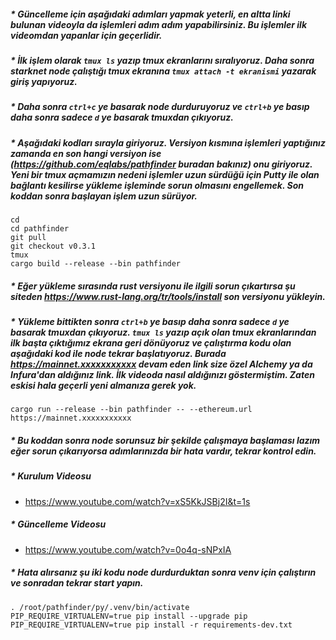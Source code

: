 ##### * Güncelleme için aşağıdaki adımları yapmak yeterli, en altta linki bulunan videoyla da işlemleri adım adım yapabilirsiniz. Bu işlemler ilk videomdan yapanlar için geçerlidir.
##### * İlk işlem olarak ``tmux ls`` yazıp tmux ekranlarını sıralıyoruz. Daha sonra starknet node çalıştığı tmux ekranına ```tmux attach -t ekranismi``` yazarak giriş yapıyoruz.
##### * Daha sonra ``ctrl+c`` ye basarak node durduruyoruz ve ``ctrl+b`` ye basıp daha sonra sadece ``d`` ye basarak tmuxdan çıkıyoruz. 
##### * Aşağıdaki kodları sırayla giriyoruz. Versiyon kısmına işlemleri yaptığınız zamanda en son hangi versiyon ise (https://github.com/eqlabs/pathfinder buradan bakınız) onu giriyoruz. Yeni bir tmux açmamızın nedeni işlemler uzun sürdüğü için Putty ile olan bağlantı kesilirse yükleme işleminde sorun olmasını engellemek. Son koddan sonra başlayan işlem uzun sürüyor.
```
cd
cd pathfinder
git pull
git checkout v0.3.1
tmux
cargo build --release --bin pathfinder
```
##### * Eğer yükleme sırasında rust versiyonu ile ilgili sorun çıkartırsa şu siteden https://www.rust-lang.org/tr/tools/install son versiyonu yükleyin.
##### * Yükleme bittikten sonra ``ctrl+b`` ye basıp daha sonra sadece ``d`` ye basarak tmuxdan çıkıyoruz. ``tmux ls`` yazıp açık olan tmux ekranlarından ilk başta çıktığımız ekrana geri dönüyoruz ve çalıştırma kodu olan aşağıdaki kod ile node tekrar başlatıyoruz. Burada https://mainnet.xxxxxxxxxxx devam eden link size özel Alchemy ya da Infura'dan aldığınız link. İlk videoda nasıl aldığınızı göstermiştim. Zaten eskisi hala geçerli yeni almanıza gerek yok.
```cargo run --release --bin pathfinder -- --ethereum.url https://mainnet.xxxxxxxxxxx```

##### * Bu koddan sonra node sorunsuz bir şekilde çalışmaya başlaması lazım eğer sorun çıkarıyorsa adımlarınızda bir hata vardır, tekrar kontrol edin.

##### * Kurulum Videosu
  * https://www.youtube.com/watch?v=xS5KkJSBj2I&t=1s
##### * Güncelleme Videosu
  * https://www.youtube.com/watch?v=0o4q-sNPxIA

##### * Hata alırsanız şu iki kodu node durdurduktan sonra venv için çalıştırın ve sonradan tekrar start yapın.
```
. /root/pathfinder/py/.venv/bin/activate
PIP_REQUIRE_VIRTUALENV=true pip install --upgrade pip
PIP_REQUIRE_VIRTUALENV=true pip install -r requirements-dev.txt
```
